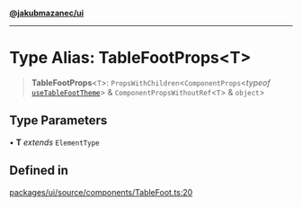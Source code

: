 [**@jakubmazanec/ui**](../README.md)

---

# Type Alias: TableFootProps\<T\>

> **TableFootProps**\<`T`\>: `PropsWithChildren`\<`ComponentProps`\<_typeof_
> [`useTableFootTheme`](../functions/useTableFootTheme.md)\> & `ComponentPropsWithoutRef`\<`T`\> &
> `object`\>

## Type Parameters

• **T** _extends_ `ElementType`

## Defined in

[packages/ui/source/components/TableFoot.ts:20](https://github.com/jakubmazanec/tools/blob/4bb343d3736e4f9f11a014de3241c6054262151e/packages/ui/source/components/TableFoot.ts#L20)
